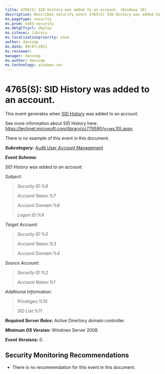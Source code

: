 ```yaml
---
title: 4765(S) SID History was added to an account. (Windows 10)
description: Describes security event 4765(S) SID History was added to an account. This event is generated when SID History is added to an account.
ms.pagetype: security
ms.prod: m365-security
ms.mktglfcycl: deploy
ms.sitesec: library
ms.localizationpriority: none
author: dansimp
ms.date: 09/07/2021
ms.reviewer: 
manager: dansimp
ms.author: dansimp
ms.technology: windows-sec
---
```


# 4765(S): SID History was added to an account.


This event generates when [SID History](/windows/win32/adschema/a-sidhistory) was added to an account.

See more information about SID History here: <https://technet.microsoft.com/library/cc779590(v=ws.10).aspx>.

There is no example of this event in this document.

***Subcategory:***&nbsp;[Audit User Account Management](audit-user-account-management.md)

***Event Schema:***

*SID History was added to an account.*

*Subject:*

> *Security ID:%6*
>
> *Account Name:%7*
>
> *Account Domain:%8*
>
> *Logon ID:%9*

*Target Account:*

> *Security ID:%5*
>
> *Account Name:%3*
>
> *Account Domain:%4*

*Source Account:*

> *Security ID:%2*
>
> *Account Name:%1*

*Additional Information:*

> *Privileges:%10*
>
> *SID List:%11*

***Required Server Roles:*** Active Directory domain controller.

***Minimum OS Version:*** Windows Server 2008.

***Event Versions:*** 0.

## Security Monitoring Recommendations

-   There is no recommendation for this event in this document.